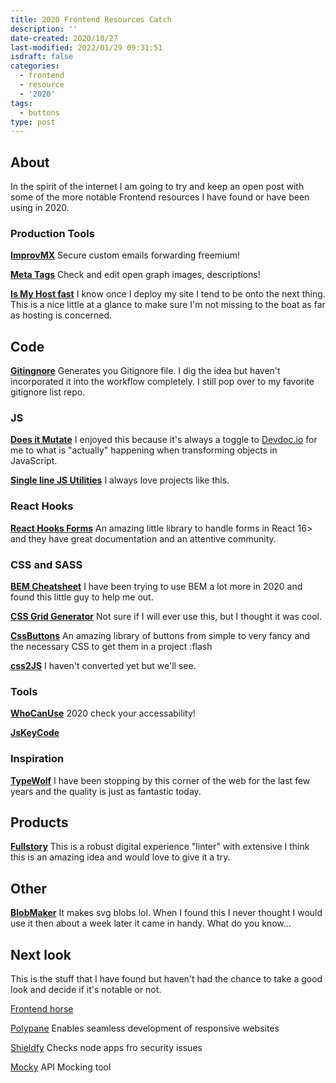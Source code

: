 ```yaml
---
title: 2020 Frontend Resources Catch
description: ''
date-created: 2020/10/27
last-modified: 2022/01/29 09:31:51
isdraft: false
categories:
  - frontend
  - resource
  - '2020'
tags:
  - buttons
type: post
---
```


## About

In the spirit of the internet I am going to try and keep an open post with some of the more notable Frontend resources I have found or have been using in 2020.

### Production Tools

**[ImprovMX](https://improvmx.com/)**
Secure custom emails forwarding freemium!

**[Meta Tags](https://metatags.io/)**
Check and edit open graph images, descriptions!

**[Is My Host fast](https://ismyhostfastyet.com/)**
I know once I deploy my site I tend to be onto the next thing. This is a nice little at a glance to make sure I'm not missing to the boat as far as hosting is concerned.

## Code

**[Gitingnore](https://www.toptal.com/developers/gitignore)**
Generates you Gitignore file. I dig the idea but haven't incorporated it into the workflow completely. I still pop over to my favorite gitignore list repo.

### JS

**[Does it Mutate](https://doesitmutate.xyz/)**
I enjoyed this because it's always a toggle to [Devdoc.io](https://devdocs.io/) for me to what is "actually" happening when transforming objects in JavaScript.

**[Single line JS Utilities](https://1loc.dev/)**
I always love projects like this.

### React Hooks

**[React Hooks Forms](https://react-hook-form.com/)**
An amazing little library to handle forms in React 16> and they have great documentation and an attentive community.

### CSS and SASS

**[BEM Cheatsheet](https://9elements.com/bem-cheat-sheet/)**
I have been trying to use BEM a lot more in 2020 and found this little guy to help me out.

**[CSS Grid Generator](https://cssgrid-generator.netlify.app/)**
Not sure if I will ever use this, but I thought it was cool.

**[CssButtons](https://cssbuttons.vercel.app/)**
An amazing library of buttons from simple to very fancy and the necessary CSS to get them in a project :flash

**[css2JS](https://css2js.dotenv.dev/)**
I haven't converted yet but we'll see.

### Tools

**[WhoCanUse](https://whocanuse.com/)**
2020 check your accessability!

**[JsKeyCode](https://keycode.info/)**

### Inspiration

**[TypeWolf](https://www.typewolf.com/)**
I have been stopping by this corner of the web for the last few years and the quality is just as fantastic today.

## Products

**[Fullstory](https://www.fullstory.com/)**
This is a robust digital experience "linter" with extensive
I think this is an amazing idea and would love to give it a try.

## Other

**[BlobMaker](https://www.blobmaker.app/)**
It makes svg blobs lol. When I found this I never thought I would use it then about a week later it came in handy. What do you know...

## Next look

This is the stuff that I have found but haven't had the chance to take a good look and decide if it's notable or not.

[Frontend horse](https://frontend.horse/)

[Polypane](https://polypane.app/)
Enables seamless development of responsive websites

[Shieldfy](https://shieldfy.io/)
Checks node apps fro security issues

[Mocky](https://designer.mocky.io/)
API Mocking tool
